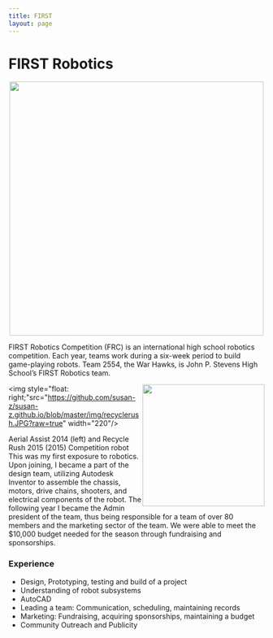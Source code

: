 ```yaml
---
title: FIRST
layout: page
---
```

# FIRST Robotics

<center>
        <img class="image" src="https://github.com/susan-z/susan-z.github.io/blob/master/img/robotheader.jpg?raw=true" width= "500"/>
</center>
<p>FIRST Robotics Competition (FRC) is an international high school robotics competition. Each year, teams work during a six-week period to build game-playing robots. Team 2554, the War Hawks, is John P. Stevens High School’s FIRST Robotics team. </p>

<img style="float: right;" src="https://github.com/susan-z/susan-z.github.io/blob/master/img/warhawkspic1%20Cropped.jpg?raw=true" width="240"/> <img style="float: right;"src="https://github.com/susan-z/susan-z.github.io/blob/master/img/recyclerush.JPG?raw=true" width="220"/>
<figcaption class="caption"> Aerial Assist 2014 (left) and Recycle Rush 2015 (2015) Competition robot </figcaption>  
This was my first exposure to robotics. Upon joining, I became a part of the design team, utilizing Autodesk Inventor to assemble the chassis, motors, drive chains, shooters, and electrical components of the robot. The following year I became the Admin president of the team, thus being responsible for a team of over 80 members and the marketing sector of the team. We were able to meet the $10,000 budget needed for the season through fundraising and sponsorships.

### Experience
* Design, Prototyping, testing and build of a project
* Understanding of robot subsystems
* AutoCAD
* Leading a team: Communication, scheduling, maintaining records
* Marketing: Fundraising, acquiring sponsorships, maintaining a budget
* Community Outreach and Publicity
